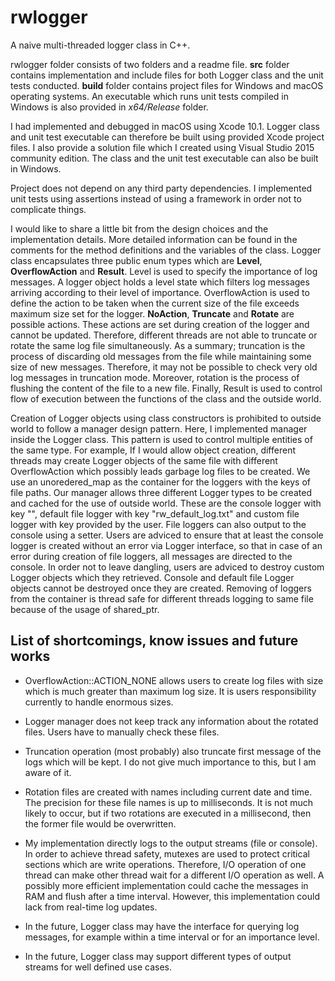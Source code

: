 # rwlogger
A naive multi-threaded logger class in C++.

rwlogger folder consists of two folders and a readme file. **src** folder contains implementation and include files for both Logger class and the unit tests conducted. **build** folder contains project files for Windows and macOS operating systems. An executable which runs unit tests compiled in Windows is also provided in *x64/Release* folder.

I had implemented and debugged in macOS using Xcode 10.1. Logger class and unit test executable can therefore be built using provided Xcode project files. I also provide a solution file which I created using Visual Studio 2015 community edition. The class and the unit test executable can also be built in Windows.

Project does not depend on any third party dependencies. I implemented unit tests using assertions instead of using a framework in order not to complicate things.

I would like to share a little bit from the design choices and the implementation details. More detailed information can be found in the comments for the method definitions and the variables of the class. Logger class encapsulates three public enum types which are **Level**, **OverflowAction** and **Result**. Level is used to specify the importance of log messages. A logger object holds a level state which filters log messages arriving according to their level of importance. OverflowAction is used to define the action to be taken when the current size of the file exceeds maximum size set for the logger. **NoAction**, **Truncate** and **Rotate** are possible actions. These actions are set during creation of the logger and cannot be updated. Therefore, different threads are not able to truncate or rotate the same log file simultaneously. As a summary; truncation is the process of discarding old messages from the file while maintaining some size of new messages. Therefore, it may not be possible to check very old log messages in truncation mode. Moreover, rotation is the process of flushing the content of the file to a new file. Finally, Result is used to control flow of execution between the functions of the class and the outside world.

Creation of Logger objects using class constructors is prohibited to outside world to follow a manager design pattern. Here, I implemented manager inside the Logger class. This pattern is used to control multiple entities of the same type. For example, If I would allow object creation, different threads may create Logger objects of the same file with different OverflowAction which possibly leads garbage log files to be created. We use an unoredered_map as the container for the loggers with the keys of file paths. Our manager allows three different Logger types to be created and cached for the use of outside world. These are the console logger with key "", default file logger with key "rw_default_log.txt" and custom file logger with key provided by the user. File loggers can also output to the console using a setter. Users are adviced to ensure that at least the console logger is created without an error via Logger interface, so that in case of an error during creation of file loggers, all messages are directed to the console. In order not to leave dangling, users are adviced to destroy custom Logger objects which they retrieved. Console and default file Logger objects cannot be destroyed once they are created. Removing of loggers from the container is thread safe for different threads logging to same file because of the usage of shared_ptr.

## List of shortcomings, know issues and future works

- OverflowAction::ACTION_NONE allows users to create log files with size which is much greater than maximum log size. It is users responsibility currently to handle enormous sizes.

- Logger manager does not keep track any information about the rotated files. Users have to manually check these files.

- Truncation operation (most probably) also truncate first message of the logs which will be kept. I do not give much importance to this, but I am aware of it.

- Rotation files are created with names including current date and time. The precision for these file names is up to milliseconds. It is not much likely to occur, but if two rotations are executed in a millisecond, then the former file would be overwritten.

- My implementation directly logs to the output streams (file or console). In order to achieve thread safety, mutexes are used to protect critical sections which are write operations. Therefore, I/O operation of one thread can make other thread wait for a different I/O operation as well. A possibly more efficient implementation could cache the messages in RAM and flush after a time interval. However, this implementation could lack from real-time log updates.

- In the future, Logger class may have the interface for querying log messages, for example within a time interval or for an importance level.

- In the future, Logger class may support different types of output streams for well defined use cases.
